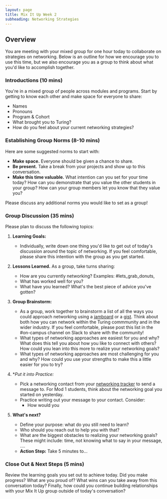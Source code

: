 ```yaml
---
layout: page
title: Mix It Up Week 2
subheading: Networking Strategies
---
```


## Overview
You are meeting with your mixed group for one hour today to collaborate on strategies on networking. Below is an outline for how we encourage you to use this time, but we also encourage you as a group to think about what you'd like to accomplish together. 

### Introductions (10 mins)
You're in a mixed group of people across modules and programs. Start by getting to know each other and make space for everyone to share:

* Names
* Pronouns
* Program & Cohort
* What brought you to Turing?
* How do you feel about your current networking strategies?

### Establishing Group Norms (8-10 mins)
Here are some suggested norms to start with:

* **Make space.** Everyone should be given a chance to share.
* **Be present.** Take a break from your projects and show up to this conversation.
* **Make this time valuable.** What intention can you set for your time today? How can you demonstrate that you value the other students in your group? How can your group members let you know that they value you?

Please discuss any additional norms you would like to set as a group!

### Group Discussion (35 mins)
Please plan to discuss the following topics:

1. **Learning Goals:**

   * Individually, write down one thing you'd like to get out of today's discussion around the topic of networking. If you feel comfortable, please share this intention with the group as you get started. 

2. **Lessons Learned.** As a group, take turns sharing:

   * How are you currently networking? Examples: #lets_grab_donuts, 
   * What has worked well for you?
   * What have you learned? What's the best piece of advice you've gotten?

3. **Group Brainstorm:**

   * As a group, work together to brainstorm a list of all the ways you could approach networking using a [jamboard](https://jamboard.google.com/) or a [gist](https://gist.github.com/). Think about both how you can network within the Turing commmunity and in the wider industry. If you feel comfortable, please post this list in the #on-campus channel on Slack to share with the community!
   * What types of networking approaches are easiest for you and why? What does this tell you about how you like to connect with others? How could you lean into this more to realize your networking goals?
   * What types of networking approaches are most challenging for you and why? How could you use your strengths to make this a little easier for you to try?

4. **Put it into Practice:*

    * Pick a networking contact from your [networking tracker](https://docs.google.com/spreadsheets/d/1C-JY4qBv4Dxc7A1DLvkiJ8IDJJvGR_uMHKztXL16nk8/edit?usp=sharing) to send a message to. For Mod 1 students, think about the networking goal you started on yesterday. 
    * Practice writing out your message to your contact. Consider:
        * How would you 
       

5. **What's next?**

    * Define your purpose: what do you still need to learn?
    * Who should you reach out to help you with that?
    * What are the biggest obstacles to realizing your networking goals? These might include: time, not knowing what to say in your message, ....
    * **Action Step:** Take 5 minutes to...

### Close Out & Next Steps (5 mins)
Review the learning goals you set out to achieve today. Did you make progress? What are you proud of? What wins can you take away from this conversation today? Finally, how could you continue building relationships with your Mix It Up group outside of today's conversation? 
